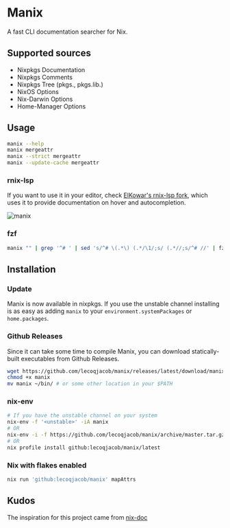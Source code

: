 # Manix

A fast CLI documentation searcher for Nix.

## Supported sources

- Nixpkgs Documentation
- Nixpkgs Comments
- Nixpkgs Tree (pkgs., pkgs.lib.)
- NixOS Options
- Nix-Darwin Options
- Home-Manager Options

## Usage

```sh
manix --help
manix mergeattr
manix --strict mergeattr
manix --update-cache mergeattr
```

### rnix-lsp

If you want to use it in your editor, check [ElKowar's rnix-lsp fork](https://github.com/elkowar/rnix-lsp), which uses it to provide documentation on hover and autocompletion.

![manix](/manix.png)

### fzf

```sh
manix "" | grep '^# ' | sed 's/^# \(.*\) (.*/\1/;s/ (.*//;s/^# //' | fzf --preview="manix '{}'" | xargs manix
```

## Installation

### Update

Manix is now available in nixpkgs. If you use the unstable channel installing is as easy as adding `manix` to your `environment.systemPackages` or `home.packages`.

### Github Releases

Since it can take some time to compile Manix, you can download statically-built executables from Github Releases.

```sh
wget https://github.com/lecoqjacob/manix/releases/latest/download/manix
chmod +x manix
mv manix ~/bin/ # or some other location in your $PATH
```

### nix-env

```sh
# If you have the unstable channel on your system
nix-env -f '<unstable>' -iA manix
# OR
nix-env -i -f https://github.com/lecoqjacob/manix/archive/master.tar.gz
# OR
nix profile install github:lecoqjacob/manix/latest
```

### Nix with flakes enabled

``` sh
nix run 'github:lecoqjacob/manix' mapAttrs
```

## Kudos

The inspiration for this project came from [nix-doc](https://github.com/lf-/nix-doc)
